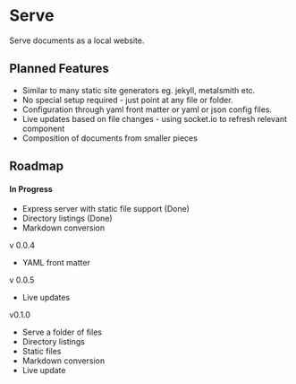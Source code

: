 
# Serve

Serve documents as a local website.

## Planned Features

* Similar to many static site generators eg. jekyll, metalsmith etc.
* No special setup required - just point at any file or folder.
* Configuration through yaml front matter or yaml or json config files.
* Live updates based on file changes - using socket.io to refresh
  relevant component
* Composition of documents from smaller pieces

## Roadmap

#### In Progress

* Express server with static file support (Done)
* Directory listings (Done)
* Markdown conversion

v 0.0.4

* YAML front matter

v 0.0.5

* Live updates

v0.1.0

* Serve a folder of files 
* Directory listings
* Static files
* Markdown conversion
* Live update

